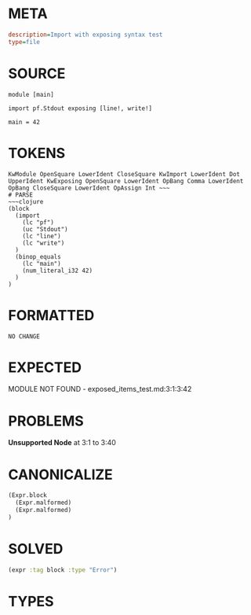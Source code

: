 # META
~~~ini
description=Import with exposing syntax test
type=file
~~~
# SOURCE
~~~roc
module [main]

import pf.Stdout exposing [line!, write!]

main = 42
~~~
# TOKENS
~~~text
KwModule OpenSquare LowerIdent CloseSquare KwImport LowerIdent Dot UpperIdent KwExposing OpenSquare LowerIdent OpBang Comma LowerIdent OpBang CloseSquare LowerIdent OpAssign Int ~~~
# PARSE
~~~clojure
(block
  (import
    (lc "pf")
    (uc "Stdout")
    (lc "line")
    (lc "write")
  )
  (binop_equals
    (lc "main")
    (num_literal_i32 42)
  )
)
~~~
# FORMATTED
~~~roc
NO CHANGE
~~~
# EXPECTED
MODULE NOT FOUND - exposed_items_test.md:3:1:3:42
# PROBLEMS
**Unsupported Node**
at 3:1 to 3:40

# CANONICALIZE
~~~clojure
(Expr.block
  (Expr.malformed)
  (Expr.malformed)
)
~~~
# SOLVED
~~~clojure
(expr :tag block :type "Error")
~~~
# TYPES
~~~roc
~~~
